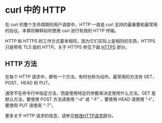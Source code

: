 # curl 中的 HTTP

在 curl 的整个生命周期的用户调查中，HTTP 一直是 curl 支持的最重要和最常用的协议。本章将解释如何使用 curl 进行有效的 HTTP 传输。

HTTP 和 HTTPS 的工作方式基本相同，因为它们实际上是相同的东西，HTTPS 只是带有 TLS 层的 HTTP。关于 HTTPS 参见下面 [HTTPS](#https) 部分。

## HTTP 方法

在每个 HTTP 请求中，都有一个方法。有时也称为动作。最常用的方法有 GET、POST、HEAD 和 PUT。

通常不在命令行中指定方法，而是使用特定的参数来决定使用什么方法。GET 是默认方法，要使用 POST 方法请使用 “-d” 或 “-F” ，要使用 HEAD 请使用 “-I”，要使用 PUT 请使用 “-T”。

更多关于 HTTP 请求的信息，请参见[修改HTTP请求](HTTP/requests.md)部分。
 